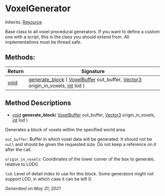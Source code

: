 # VoxelGenerator

Inherits: [Resource](https://docs.godotengine.org/en/stable/classes/class_resource.html)


Base class to all voxel procedural generators. If you want to define a custom one with a script, this is the class you should extend from. All implementations must be thread safe.

## Methods: 


Return     | Signature                                                                                                                                                                                                                                                  
---------- | -----------------------------------------------------------------------------------------------------------------------------------------------------------------------------------------------------------------------------------------------------------
[void](#)  | [generate_block](#i_generate_block) ( [VoxelBuffer](VoxelBuffer.md) out_buffer, [Vector3](https://docs.godotengine.org/en/stable/classes/class_vector3.html) origin_in_voxels, [int](https://docs.godotengine.org/en/stable/classes/class_int.html) lod )  
<p></p>

## Method Descriptions

- [void](#)<span id="i_generate_block"></span> **generate_block**( [VoxelBuffer](VoxelBuffer.md) out_buffer, [Vector3](https://docs.godotengine.org/en/stable/classes/class_vector3.html) origin_in_voxels, [int](https://docs.godotengine.org/en/stable/classes/class_int.html) lod ) 

Generates a block of voxels within the specified world area.

`out_buffer`: Buffer in which voxel data will be generated. It should not be `null` and should be given the requested size. Do not keep a reference on it after the call.

`origin_in_voxels`: Coordinates of the lower corner of the box to generate, relative to LOD0.

`lod`: Level of detail index to use for this block. Some generators might not support LOD, in which case it can be left 0.

_Generated on May 31, 2021_
